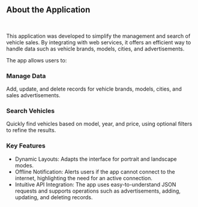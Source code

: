 ## About the Application

<br>

This application was developed to simplify the management and search of vehicle sales. By integrating with web services, it offers an efficient way to handle data such as vehicle brands, models, cities, and advertisements.

The app allows users to:

### Manage Data

Add, update, and delete records for vehicle brands, models, cities, and sales advertisements.

### Search Vehicles

Quickly find vehicles based on model, year, and price, using optional filters to refine the results.

### Key Features

- Dynamic Layouts: Adapts the interface for portrait and landscape modes.
- Offline Notification: Alerts users if the app cannot connect to the internet, highlighting the need for an active connection.
- Intuitive API Integration: The app uses easy-to-understand JSON requests and supports operations such as advertisements, adding, updating, and deleting records.
